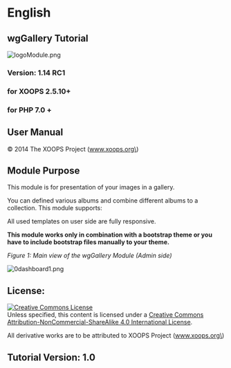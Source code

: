 # English

## wgGallery Tutorial

![logoModule.png](https://github.com/XoopsDocs/wggallery-tutorial/tree/7576e36a87af17e27b8072327a2cadd4e8d276b2/english/.gitbook/assets/logoModule.png)

### Version: 1.14 RC1

### for XOOPS 2.5.10+

### for PHP 7.0 +

## User Manual

© 2014 The XOOPS Project \(www.xoops.org\)

## Module Purpose

This module is for presentation of your images in a gallery.

You can defined various albums and combine different albums to a collection. This module supports:

All used templates on user side are fully responsive.

**This module works only in combination with a bootstrap theme or you have to include bootstrap files manually to your theme.**

_Figure 1: Main view of the wgGallery Module \(Admin side\)_

![0dashboard1.png](https://github.com/XoopsDocs/wggallery-tutorial/tree/7576e36a87af17e27b8072327a2cadd4e8d276b2/english/.gitbook/assets/0dashboard.png)

## License:

[![Creative Commons License](https://i.creativecommons.org/l/by-nc-sa/4.0/88x31.png)](http://creativecommons.org/licenses/by-nc-sa/4.0/)  
Unless specified, this content is licensed under a [Creative Commons Attribution-NonCommercial-ShareAlike 4.0 International License](http://creativecommons.org/licenses/by-nc-sa/4.0/).

All derivative works are to be attributed to XOOPS Project \(www.xoops.org\)

## Tutorial Version: 1.0

